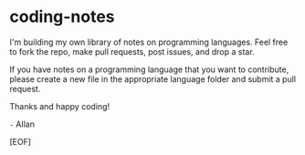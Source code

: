 # coding-notes

I'm building my own library of notes on programming languages. Feel free to fork the repo, make pull requests, post issues, and drop a star.

If you have notes on a programming language that you want to contribute, please create a new file in the appropriate language folder and submit a pull request.

Thanks and happy coding!

`-` Allan

[EOF]